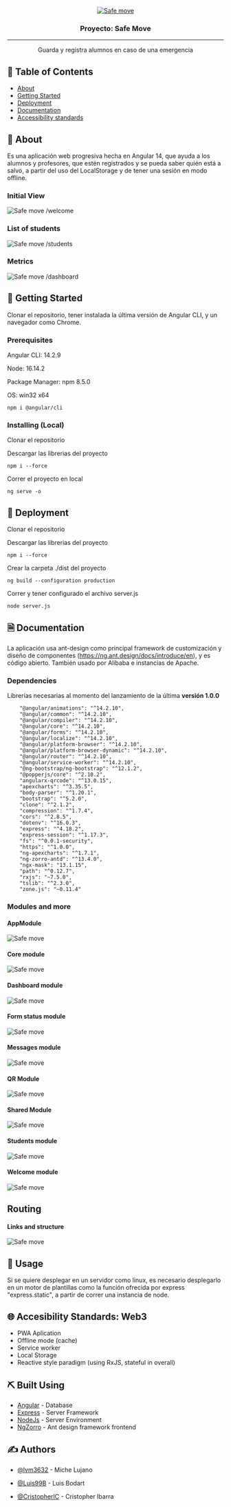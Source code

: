 <p align="center">
  <a href="" rel="noopener">
 <img src="./safe-move.JPG" alt="Safe move"></a>
</p>

<h3 align="center">Proyecto: Safe Move</h3>

---

<p align="center"> Guarda y registra alumnos en caso de una emergencia
    <br> 
</p>

## 📝 Table of Contents
- [About](#about)
- [Getting Started](#getting_started)
- [Deployment](#deployment)
- [Documentation](#documentation)
- [Accessibility standards](#standars)
## 🧐 About <a name = "about"></a>
Es una aplicación web progresiva hecha en Angular 14, que ayuda a los alumnos y profesores, que estén registrados y se pueda saber quién está a salvo, a partir del uso del LocalStorage y de tener una sesión en modo offline.

### Initial View
<img src="./welcome.JPG" alt="Safe move"></a>
/welcome
### List of students
<img src="./students.JPG" alt="Safe move"></a>
/students
### Metrics
<img src="./metrics.JPG" alt="Safe move"></a>
/dashboard
## 🏁 Getting Started <a name = "getting_started"></a>
Clonar el repositorio, tener instalada la última versión de Angular CLI, y un navegador como Chrome.

### Prerequisites
Angular CLI: 14.2.9

Node: 16.14.2

Package Manager: npm 8.5.0

OS: win32 x64

```
npm i @angular/cli
```

### Installing (Local)
Clonar el repositorio

Descargar las librerias del proyecto

```
npm i --force
```

Correr el proyecto en local

```
ng serve -o
```

## 🚀 Deployment <a name = "deployment"></a>
Clonar el repositorio

Descargar las librerias del proyecto

```
npm i --force
```

Crear la carpeta ./dist del proyecto

```
ng build --configuration production
```

Correr y tener configurado el archivo server.js

```
node server.js
```


## 🗎 Documentation <a name = "documentation"></a>
La aplicación usa ant-design como principal framework de customización y diseño de componentes (https://ng.ant.design/docs/introduce/en), y es código abierto. También usado por Alibaba e instancias de Apache.
### Dependencies
Librerías necesarias al momento del lanzamiento de la última **versión 1.0.0**

```
    "@angular/animations": "^14.2.10",
    "@angular/common": "^14.2.10",
    "@angular/compiler": "^14.2.10",
    "@angular/core": "^14.2.10",
    "@angular/forms": "^14.2.10",
    "@angular/localize": "^14.2.10",
    "@angular/platform-browser": "^14.2.10",
    "@angular/platform-browser-dynamic": "^14.2.10",
    "@angular/router": "^14.2.10",
    "@angular/service-worker": "^14.2.10",
    "@ng-bootstrap/ng-bootstrap": "^12.1.2",
    "@popperjs/core": "^2.10.2",
    "angularx-qrcode": "^13.0.15",
    "apexcharts": "^3.35.5",
    "body-parser": "^1.20.1",
    "bootstrap": "^5.2.0",
    "clone": "^2.1.2",
    "compression": "^1.7.4",
    "cors": "^2.8.5",
    "dotenv": "^16.0.3",
    "express": "^4.18.2",
    "express-session": "^1.17.3",
    "fs": "^0.0.1-security",
    "https": "^1.0.0",
    "ng-apexcharts": "^1.7.1",
    "ng-zorro-antd": "^13.4.0",
    "ngx-mask": "13.1.15",
    "path": "^0.12.7",
    "rxjs": "~7.5.0",
    "tslib": "^2.3.0",
    "zone.js": "~0.11.4"
```

### Modules and more
#### AppModule
 <img src="./appmodule.JPG" alt="Safe move"></a>
#### Core module
 <img src="./coremodule.JPG" alt="Safe move"></a>
#### Dashboard module
 <img src="./dashboardmodule.JPG" alt="Safe move"></a>
#### Form status module
 <img src="./formstatusmodule.JPG" alt="Safe move"></a>
#### Messages module
 <img src="./messagesmodule.JPG" alt="Safe move"></a>
#### QR Module
 <img src="./qrmodule.JPG" alt="Safe move"></a>
#### Shared Module
 <img src="./sharedmodule.JPG" alt="Safe move"></a>
#### Students module
 <img src="./studentsmodule.JPG" alt="Safe move"></a>
#### Welcome module
 <img src="./welcomemodule.JPG" alt="Safe move"></a>

## Routing
#### Links and structure
 <img src="./linksmodule.JPG" alt="Safe move"></a>


## 🎈 Usage <a name="usage"></a>
Si se quiere desplegar en un servidor como linux, es necesario desplegarlo en un motor de plantillas como la función ofrecida por express "express.static", a partir de correr una instancia de node.

## 🌐 Accesibility Standards: Web3 <a name = "standards"></a>
- PWA Aplication
- Offline mode (cache)
- Service worker
- Local Storage
- Reactive style paradigm (using RxJS, stateful in overall)
## ⛏️ Built Using <a name = "built_using"></a>
- [Angular](https://angular.io/) - Database
- [Express](https://expressjs.com/) - Server Framework
- [NodeJs](https://nodejs.org/en/) - Server Environment
- [NgZorro](https://ng.ant.design/docs/introduce/en) - Ant design framework frontend

## ✍️ Authors <a name = "authors"></a>
- [@lvm3632](https://github.com/lvm3632) - Miche Lujano 

- [@Luis99B](https://github.com/Luis99B) - Luis Bodart 

- [@CristopherIC](https://github.com/Luis99B) - Cristopher Ibarra


